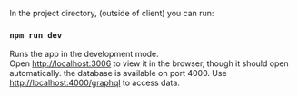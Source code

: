 In the project directory, (outside of client) you can run:

### `npm run dev`

Runs the app in the development mode.\
Open [http://localhost:3006](http://localhost:3006) to view it in the browser, though it should open automatically.
the database is available on port 4000. Use [http://localhost:4000/graphql](http://localhost:4000/graphql) to access data.
